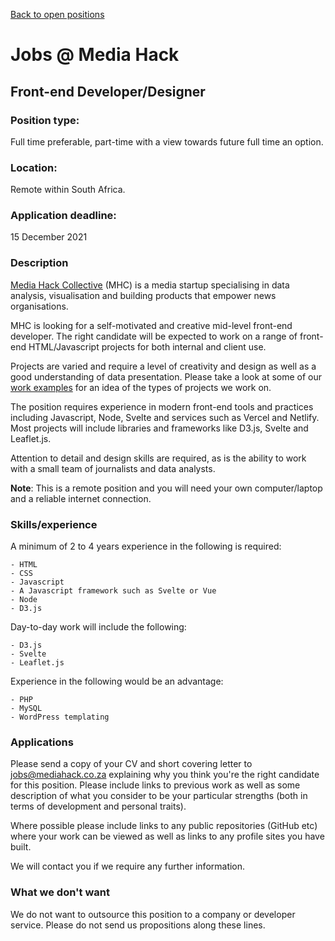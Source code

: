 [Back to open positions](/)

# Jobs @ Media Hack

## Front-end Developer/Designer

### Position type:

Full time preferable, part-time with a view towards future full time an option.

### Location:

Remote within South Africa.

### Application deadline:

15 December 2021

### Description

[Media Hack Collective](https://mediahack.co.za) (MHC) is a media startup specialising in data analysis, visualisation and building products that empower news organisations.

MHC is looking for a self-motivated and creative mid-level front-end developer. The right candidate will be expected to work on a range of front-end HTML/Javascript projects for both internal and client use.

Projects are varied and require a level of creativity and design as well as a good understanding of data presentation. Please take a look at some of our [work examples](https://mediahack.co.za/category/work/) for an idea of the types of projects we work on.

The position requires experience in modern front-end tools and practices including Javascript, Node, Svelte and services such as Vercel and Netlify. Most projects will include libraries and frameworks like D3.js, Svelte and Leaflet.js.

Attention to detail and design skills are required, as is the ability to work with a small team of journalists and data analysts.

**Note**: This is a remote position and you will need your own computer/laptop and a reliable internet connection.

### Skills/experience

A minimum of 2 to 4 years experience in the following is required:

    - HTML
    - CSS
    - Javascript
    - A Javascript framework such as Svelte or Vue
    - Node
    - D3.js

Day-to-day work will include the following:

    - D3.js
    - Svelte
    - Leaflet.js

Experience in the following would be an advantage:

    - PHP
    - MySQL
    - WordPress templating

### Applications

Please send a copy of your CV and short covering letter to jobs@mediahack.co.za explaining why you think you're the right candidate for this position. Please include links to previous work as well as some description of what you consider to be your particular strengths (both in terms of development and personal traits).

Where possible please include links to any public repositories (GitHub etc) where your work can be viewed as well as links to any profile sites you have built.

We will contact you if we require any further information.

### What we don't want

We do not want to outsource this position to a company or developer service. Please do not send us propositions along these lines.
